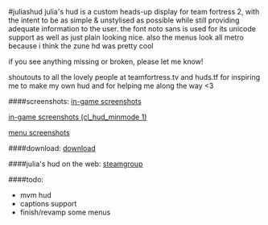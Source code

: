 #juliashud
julia's hud is a custom heads-up display for team fortress 2, with the intent to be as simple & unstylised as possible while still providing adequate information to the user.
the font noto sans is used for its unicode support as well as just plain looking nice.
also the menus look all metro because i think the zune hd was pretty cool

if you see anything missing or broken, please let me know!

shoutouts to all the lovely people at teamfortress.tv and huds.tf for inspiring me to make my own hud and for helping me along the way <3

####screenshots:
[in-game screenshots](http://imgur.com/a/Rv8tK)

[in-game screenshots \(cl\_hud\_minmode 1\)](http://imgur.com/a/WseFi)

[menu screenshots](http://imgur.com/a/uo6Eh)

####download:
[download](https://github.com/juliastumpf/juliashud/archive/master.zip)

####julia's hud on the web:
[steamgroup](http://steamcommunity.com/groups/juliashud)

####todo:
- mvm hud
- captions support
- finish/revamp some menus
